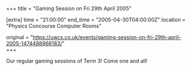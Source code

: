 +++
title = "Gaming Session on Fri 29th April 2005"

[extra]
time = "21:00:00"
end_time = "2005-04-30T04:00:00Z"
location = "Physics Concourse Computer Rooms"

original = "https://uwcs.co.uk/events/gaming-session-on-fri-29th-april-2005-1474488966183/"    
+++

Our regular gaming sessions of Term 3\! Come one and all\!


